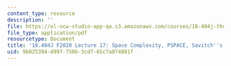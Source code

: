 ```yaml
---
content_type: resource
description: ''
file: https://ol-ocw-studio-app-qa.s3.amazonaws.com/courses/18-404j-theory-of-computation-fall-2020/9b025394d997750b3cd765c7a074881f_MIT18_404f20_lec17.pdf
file_type: application/pdf
resourcetype: Document
title: '18.404J F2020 Lecture 17: Space Complexity, PSPACE, Savitch''s Theorem'
uid: 9b025394-d997-750b-3cd7-65c7a074881f
---
```

